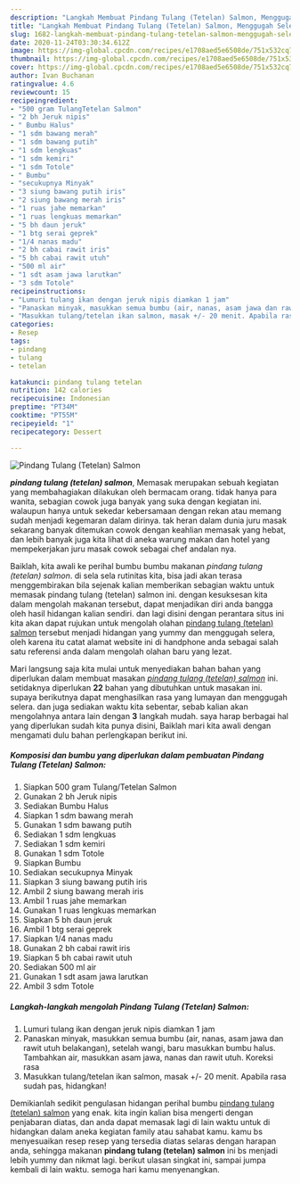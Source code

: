 ```yaml
---
description: "Langkah Membuat Pindang Tulang (Tetelan) Salmon, Menggugah Selera"
title: "Langkah Membuat Pindang Tulang (Tetelan) Salmon, Menggugah Selera"
slug: 1682-langkah-membuat-pindang-tulang-tetelan-salmon-menggugah-selera
date: 2020-11-24T03:30:34.612Z
image: https://img-global.cpcdn.com/recipes/e1708aed5e6508de/751x532cq70/pindang-tulang-tetelan-salmon-foto-resep-utama.jpg
thumbnail: https://img-global.cpcdn.com/recipes/e1708aed5e6508de/751x532cq70/pindang-tulang-tetelan-salmon-foto-resep-utama.jpg
cover: https://img-global.cpcdn.com/recipes/e1708aed5e6508de/751x532cq70/pindang-tulang-tetelan-salmon-foto-resep-utama.jpg
author: Ivan Buchanan
ratingvalue: 4.6
reviewcount: 15
recipeingredient:
- "500 gram TulangTetelan Salmon"
- "2 bh Jeruk nipis"
- " Bumbu Halus"
- "1 sdm bawang merah"
- "1 sdm bawang putih"
- "1 sdm lengkuas"
- "1 sdm kemiri"
- "1 sdm Totole"
- " Bumbu"
- "secukupnya Minyak"
- "3 siung bawang putih iris"
- "2 siung bawang merah iris"
- "1 ruas jahe memarkan"
- "1 ruas lengkuas memarkan"
- "5 bh daun jeruk"
- "1 btg serai geprek"
- "1/4 nanas madu"
- "2 bh cabai rawit iris"
- "5 bh cabai rawit utuh"
- "500 ml air"
- "1 sdt asam jawa larutkan"
- "3 sdm Totole"
recipeinstructions:
- "Lumuri tulang ikan dengan jeruk nipis diamkan 1 jam"
- "Panaskan minyak, masukkan semua bumbu (air, nanas, asam jawa dan rawit utuh belakangan), setelah wangi, baru masukkan bumbu halus. Tambahkan air, masukkan asam jawa, nanas dan rawit utuh. Koreksi rasa"
- "Masukkan tulang/tetelan ikan salmon, masak +/- 20 menit. Apabila rasa sudah pas, hidangkan!"
categories:
- Resep
tags:
- pindang
- tulang
- tetelan

katakunci: pindang tulang tetelan 
nutrition: 142 calories
recipecuisine: Indonesian
preptime: "PT34M"
cooktime: "PT55M"
recipeyield: "1"
recipecategory: Dessert

---
```



![Pindang Tulang (Tetelan) Salmon](https://img-global.cpcdn.com/recipes/e1708aed5e6508de/751x532cq70/pindang-tulang-tetelan-salmon-foto-resep-utama.jpg)

<b><i>pindang tulang (tetelan) salmon</i></b>, Memasak merupakan sebuah kegiatan yang membahagiakan dilakukan oleh bermacam orang. tidak hanya para wanita, sebagian cowok juga banyak yang suka dengan kegiatan ini. walaupun hanya untuk sekedar kebersamaan dengan rekan atau memang sudah menjadi kegemaran dalam dirinya. tak heran dalam dunia juru masak sekarang banyak ditemukan cowok dengan keahlian memasak yang hebat, dan lebih banyak juga kita lihat di aneka warung makan dan hotel yang mempekerjakan juru masak cowok sebagai chef andalan nya.



Baiklah, kita awali ke perihal bumbu bumbu makanan <i>pindang tulang (tetelan) salmon</i>. di sela sela rutinitas kita, bisa jadi akan terasa menggembirakan bila sejenak kalian memberikan sebagian waktu untuk memasak pindang tulang (tetelan) salmon ini. dengan kesuksesan kita dalam mengolah makanan tersebut, dapat menjadikan diri anda bangga oleh hasil hidangan kalian sendiri. dan lagi disini dengan perantara situs ini kita akan dapat rujukan untuk mengolah olahan <u>pindang tulang (tetelan) salmon</u> tersebut menjadi hidangan yang yummy dan menggugah selera, oleh karena itu catat alamat website ini di handphone anda sebagai salah satu referensi anda dalam mengolah olahan baru yang lezat.


Mari langsung saja kita mulai untuk menyediakan bahan bahan yang diperlukan dalam membuat masakan <u><i>pindang tulang (tetelan) salmon</i></u> ini. setidaknya diperlukan <b>22</b> bahan yang dibutuhkan untuk masakan ini. supaya berikutnya dapat menghasilkan rasa yang lumayan dan menggugah selera. dan juga sediakan waktu kita sebentar, sebab kalian akan mengolahnya antara lain dengan <b>3</b> langkah mudah. saya harap berbagai hal yang diperlukan sudah kita punya disini, Baiklah mari kita awali dengan mengamati dulu bahan perlengkapan berikut ini.

<!--inarticleads1-->

##### Komposisi dan bumbu yang diperlukan dalam pembuatan Pindang Tulang (Tetelan) Salmon:

1. Siapkan 500 gram Tulang/Tetelan Salmon
1. Gunakan 2 bh Jeruk nipis
1. Sediakan  Bumbu Halus
1. Siapkan 1 sdm bawang merah
1. Gunakan 1 sdm bawang putih
1. Sediakan 1 sdm lengkuas
1. Sediakan 1 sdm kemiri
1. Gunakan 1 sdm Totole
1. Siapkan  Bumbu
1. Sediakan secukupnya Minyak
1. Siapkan 3 siung bawang putih iris
1. Ambil 2 siung bawang merah iris
1. Ambil 1 ruas jahe memarkan
1. Gunakan 1 ruas lengkuas memarkan
1. Siapkan 5 bh daun jeruk
1. Ambil 1 btg serai geprek
1. Siapkan 1/4 nanas madu
1. Gunakan 2 bh cabai rawit iris
1. Siapkan 5 bh cabai rawit utuh
1. Sediakan 500 ml air
1. Gunakan 1 sdt asam jawa larutkan
1. Ambil 3 sdm Totole




<!--inarticleads2-->

##### Langkah-langkah mengolah Pindang Tulang (Tetelan) Salmon:

1. Lumuri tulang ikan dengan jeruk nipis diamkan 1 jam
1. Panaskan minyak, masukkan semua bumbu (air, nanas, asam jawa dan rawit utuh belakangan), setelah wangi, baru masukkan bumbu halus. Tambahkan air, masukkan asam jawa, nanas dan rawit utuh. Koreksi rasa
1. Masukkan tulang/tetelan ikan salmon, masak +/- 20 menit. Apabila rasa sudah pas, hidangkan!




Demikianlah sedikit pengulasan hidangan perihal bumbu <u>pindang tulang (tetelan) salmon</u> yang enak. kita ingin kalian bisa mengerti dengan penjabaran diatas, dan anda dapat memasak lagi di lain waktu untuk di hidangkan dalam aneka kegiatan family atau sahabat kamu. kamu bs menyesuaikan resep resep yang tersedia diatas selaras dengan harapan anda, sehingga makanan <b>pindang tulang (tetelan) salmon</b> ini bs menjadi lebih yummy dan nikmat lagi. berikut ulasan singkat ini, sampai jumpa kembali di lain waktu. semoga hari kamu menyenangkan.
